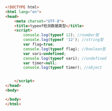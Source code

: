 
<BlogInfo id="278" title="7.typeof检测数据类型" author="白日梦想猿" pv=0 read_times=0 pre_cost_time="0分22秒" category="js学习" tag_list="['js学习']" create_time="2020.08.01 15:22:39" update_time="2020.08.01 15:26:47" />

```html
<!DOCTYPE html>
<html lang="en">
<head>
    <meta charset="UTF-8">
    <title>typeof检测数据类型</title>
    <script>
        console.log(typeof 12); //number型
        console.log(typeof '12'); //string型
        var flag=true;
        console.log(typeof flag); //boolean型
        var vari=undefined;
        console.log(typeof vari); //undefined
        var timer=null;
        console.log(typeof timer); //object


    </script>
</head>
<body>

</body>
</html>
```
